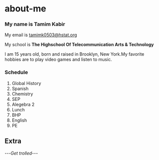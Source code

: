 # about-me

### My name is Tamim Kabir
My email is tamimk0503@hstat.org



My school is **The Highschool Of Telecommunication Arts & Technology**

I am 15 years old, born and raised in Brooklyn, New York.My favorite hobbies are to play video games and listen to music.

### Schedule

1. Global History
2. Spanish 
3. Chemistry 
4. SEP
5. Alegebra 2
6. Lunch
7. BHP
8. English
9. PE


## Extra
---_Get trolled_---